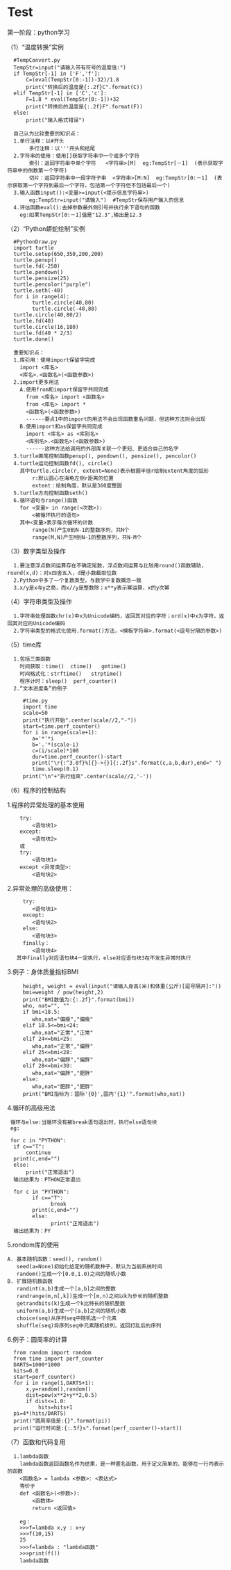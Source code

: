 # Test
第一阶段：python学习

（1）“温度转换”实例
      
      #TempConvert.py
      TempStr=input("请输入带有符号的温度值:")
      if TempStr[-1] in ['F','f']:
          C=(eval(TempStr[0:-1])-32)/1.8
          print("转换后的温度是{:.2f}C".format(C))
      elif TempStr[-1] in ['C','c']:
          F=1.8 * eval(TempStr[0:-1])+32
          print("转换后的温度是{:.2f}F".format(F))
      else:
          print("输入格式错误")
          
      自己认为比较重要的知识点：
      1.单行注释：以#开头
           多行注释：以'''开头和结尾
      2.字符串的使用：使用[]获取字符串中一个或多个字符
           索引：返回字符串中单个字符   <字符串>[M]  eg:TempStr[－1]  (表示获取字符串中的倒数第一个字符)
           切片：返回字符串中一段字符子串  <字符串>[M:N]  eg:TempStr[0:－1]  (表示获取第一个字符到最后一个字符，包括第一个字符但不包括最后一个)
      3.输入函数input():<变量>=input(<提示信息字符串>) 
           eg:TempStr=input("请输入")  #TempStr保存用户输入的信息
      4.评估函数eval():去掉参数最外侧引号并执行余下语句的函数
        eg:如果TempStr[0:－1]值是"12.3",输出是12.3
   
（2）“Python蟒蛇绘制”实例
      
      #PythonDraw.py
      import turtle
      turtle.setup(650,350,200,200)
      turtle.penup()
      turtle.fd(-250)
      turtle.pendown()
      turtle.pensize(25)
      turtle.pencolor("purple")
      turtle.seth(-40)
      for i in range(4):
            turtle.circle(40,80)
            turtle.circle(-40,80)
      turtle.circle(40,80/2)
      turtle.fd(40)
      turtle.circle(16,180)
      turtle.fd(40 * 2/3)
      turtle.done()
      
      重要知识点：
      1.库引用：使用import保留字完成
        import <库名>
        <库名>.<函数名>(<函数参数>)
      2.import更多用法
        A.使用from和import保留字共同完成
          from <库名> import <函数名>
          from <库名> import *
          <函数名>(<函数参数>)
          ------要点1中的import的用法不会出现函数重名问题，但这种方法则会出现
        B.使用import和as保留字共同完成
          import <库名> as <库别名>
          <库别名>.<函数名>(<函数参数>)
          ------这种方法给调用的外部库关联一个更短、更适合自己的名字
      3.turtle画笔控制函数penup(), pendown(), pensize(), pencolor()
      4.turtle运动控制函数fd(), circle()
        其中turtle.circle(r, extent=None)表示根据半径r绘制extent角度的弧形
            r:默认圆心在海龟左侧r距离的位置
            extent：绘制角度，默认是360度整圆
      5.turtle方向控制函数seth()
      6.循环语句与range()函数
        for <变量> in range(<次数>):
            <被循环执行的语句>
        其中<变量>表示每次循环的计数
            range(N)产生0到N-1的整数序列，共N个
            range(M,N)产生M到N-1的整数序列，共N-M个
          
 （3）数字类型及操作
 
      1.要注意浮点数间运算存在不确定尾数，浮点数间运算与比较用round()函数辅助，round(x,d)：对x四舍五入，d是小数截取位数
      2.Python中多了一个复数类型，与数学中复数概念一致
      3.x/y是x与y之商，而x//y是整数除；x**y表示幂运算，x的y次幂
      
 （4）字符串类型及操作
 
      1.字符串处理函数chr(x)中x为Unicode编码，返回其对应的字符；ord(x)中x为字符，返回其对应的Unicode编码
      2.字符串类型的格式化使用.format()方法，<模板字符串>.format(<逗号分隔的参数>)
      
 （5）time库
 
      1.包括三类函数
        时间获取：time()  ctime()   gmtime()
        时间格式化：strftime()   strptime()
        程序计时：sleep()  perf_counter()
      2.“文本进度条”的例子
         
         #time.py
         import time
         scale=50
         print("执行开始".center(scale//2,"-"))
         start=time.perf_counter()
         for i in range(scale+1):
            a='*'*i
            b='.'*(scale-i)
            c=(i/scale)*100
            dur=time.perf_counter()-start
            print("\r{:^3.0f}%[{}->{}]{:.2f}s".format(c,a,b,dur),end=" ")
            time.sleep(0.1)
         print("\n"+"执行结束".center(scale//2,'-'))
    
  （6）程序的控制结构
  
   1.程序的异常处理的基本使用            
        
        try:                        
            <语句块1>
        except:
            <语句块2>
        或    
        try:
            <语句块1>
        except <异常类型>:
            <语句块2> 
   2.异常处理的高级使用：
        
         try:
            <语句块1>
         except:
            <语句块2>
         else:
            <语句块3>
         finally：
            <语句块4>
       其中finally对应语句块4一定执行，else对应语句块3在不发生异常时执行
   3.例子：身体质量指标BMI
         
         height, weight = eval(input("请输入身高(米)和体重(公斤)[逗号隔开]:"))
         bmi=weight / pow(height,2)
         print("BMI数值为:{:.2f}".format(bmi))
         who, nat="", ""
         if bmi<18.5:
            who,nat="偏瘦","偏瘦"
         elif 18.5<=bmi<24:
            who,nat="正常","正常"
         elif 24<=bmi<25:
            who,nat="正常","偏胖"
         elif 25<=bmi<28:
            who,nat="偏胖","偏胖"
         elif 28<=bmi<30:
            who,nat="偏胖","肥胖"
         else:
            who,nat="肥胖","肥胖"
         print("BMI指标为：国际'{0}',国内'{1}'".format(who,nat))
   4.循环的高级用法
   
     循环与else:当循环没有被break语句退出时，执行else语句块
     eg:
     
     for c in "PYTHON":
      if c=="T":
          continue
      print(c,end="")
      else:
          print("正常退出")
      输出结果为：PTHON正常退出
   
      for c in "PYTHON":
            if c=="T":
                  break
            print(c,end="")
            else:
                  print("正常退出")
      输出结果为：PY
   
   5.rondom库的使用
   
    A. 基本随机函数：seed(), random()
       seed(a=None)初始化给定的随机数种子，默认为当前系统时间
       random()生成一个[0.0,1.0)之间的随机小数
    B. 扩展随机数函数
       randint(a,b)生成一个[a,b]之间的整数
       randrange(m,n[,k])生成一个[m,n)之间以k为步长的随机整数
       getrandbits(k)生成一个k比特长的随机整数
       uniform(a,b)生成一个[a,b]之间的随机小数
       choice(seq)从序列seq中随机选一个元素
       shuffle(seq)将序列seq中元素随机排列，返回打乱后的序列
   6.例子：圆周率的计算
      
      from random import random
      from time import perf_counter
      DARTS=1000*1000
      hits=0.0
      start=perf_counter()
      for i in range(1,DARTS+1):
          x,y=random(),random()
          dist=pow(x**2+y**2,0.5)
          if dist<=1.0:
              hits=hits+1
      pi=4*(hits/DARTS)
      print("圆周率值是:{}".format(pi))
      print("运行时间是:{:.5f}s".format(perf_counter()-start))
      
  （7）函数和代码复用
  
      1.lambda函数
        lambda函数返回函数名作为结果，是一种匿名函数，用于定义简单的、能够在一行内表示的函数
        <函数名> = lambda <参数>: <表达式>
        等价于
        def <函数名>(<参数>):
            <函数体>
            return <返回值>
            
        eg：
        >>>f=lambda x,y : x+y
        >>>f(10,15)
        25
        >>>f=lambda : "lambda函数"
        >>>print(f())
        lambda函数
        
            
      
      
     
     

        
            
        
         



        
                  
            
